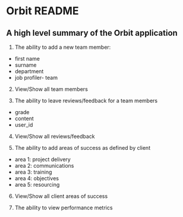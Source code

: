 # Orbit README

## A high level summary of the Orbit application

1. The ability to add a new team member:
  - first name
  - surname
  - department
  - job profiler- team

2. View/Show all team members

3. The ability to leave reviews/feedback for a team members
  - grade
  - content
  - user_id

4. View/Show all reviews/feedback

5. The ability to add areas of success as defined by client
  - area 1: project delivery
  - area 2: communications
  - area 3: training
  - area 4: objectives
  - area 5: resourcing

6. View/Show all client areas of success

7. The ability to view performance metrics
